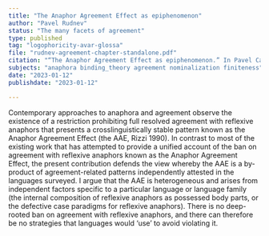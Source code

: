 ```yaml
---
title: "The Anaphor Agreement Effect as epiphenomenon"
author: "Pavel Rudnev"
status: "The many facets of agreement"
type: published
tag: "logophoricity-avar-glossa"
file: "rudnev-agreement-chapter-standalone.pdf"
citation: "“The Anaphor Agreement Effect as epiphenomenon.” In Pavel Caha, Pavel Rudnev and Svetlana Toldova (eds.) <em>The many facets of agreement.</em> 111–144. LINCOM Studies in Theoretical Linguistics 68. LINCOM Europa."
subjects: "anaphora binding_theory agreement nominalization finiteness"
date: "2023-01-12"
publishdate: "2023-01-12"

---
```


Contemporary approaches to anaphora and agreement observe the existence of a restriction prohibiting full resolved agreement with reflexive anaphors that presents a crosslinguistically stable pattern known as the Anaphor Agreement Effect (the AAE, Rizzi 1990). In contrast to most of the existing work that has attempted to provide a unified account of the ban on agreement with reflexive anaphors known as the Anaphor Agreement Effect, the present contribution defends the view whereby the AAE is a by-product of agreement-related patterns independently attested in the languages surveyed. I argue that the AAE is heterogeneous and arises from independent factors specific to a particular language or language family (the internal composition of reflexive anaphors as possessed body parts, or the defective case paradigms for reflexive anaphors). There is no deep-rooted ban on agreement with reflexive anaphors, and there can therefore be no strategies that languages would ‘use’ to avoid violating it.
